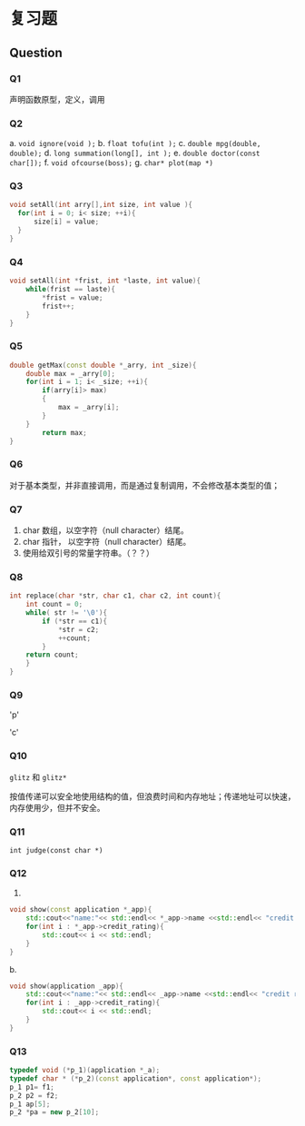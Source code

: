 <!--
 * @Date: 2021-12-23 15:35:12
 * @LastEditors: Chromium Tungsten
 * @LastEditTime: 2021-12-23 17:04:21
 * @Description: None
-->

# 复习题

## Question

### Q1

声明函数原型，定义，调用

### Q2

a. `void ignore(void );`
b. `float tofu(int );`
c. `double mpg(double, double);`
d. `long summation(long[], int );`
e. `double doctor(const char[]);`
f. `void ofcourse(boss);`
g. `char* plot(map *)`

### Q3

```cpp
void setAll(int arry[],int size, int value ){
  for(int i = 0; i< size; ++i){
      size[i] = value;
  }
}
```

### Q4

```cpp
void setAll(int *frist, int *laste, int value){
    while(frist == laste){
        *frist = value;
        frist++;
    }
}
```

### Q5

```cpp
double getMax(const double *_arry, int _size){
    double max = _arry[0];
    for(int i = 1; i< _size; ++i){
        if(arry[i]> max)
        {
            max = _arry[i];
        }
    }
        return max;
}
```

### Q6

对于基本类型，并非直接调用，而是通过复制调用，不会修改基本类型的值；

### Q7

1. char 数组，以空字符（null character）结尾。
2. char 指针， 以空字符（null character）结尾。
3. 使用给双引号的常量字符串。（？？）

### Q8

```cpp
int replace(char *str, char c1, char c2, int count){
    int count = 0;
    while( str != '\0'){
        if (*str == c1){
            *str = c2;
            ++count;
        }
    return count;
    }
}
```

### Q9

'p'

'c'

### Q10

`glitz` 和 `glitz*`

按值传递可以安全地使用结构的值，但浪费时间和内存地址；传递地址可以快速，内存使用少，但并不安全。

### Q11

`int judge(const char *)`

### Q12

1.

```cpp
void show(const application *_app){
    std::cout<<"name:"<< std::endl<< *_app->name <<std::endl<< "credit rating"<<std::endl;
    for(int i : *_app->credit_rating){
        std::cout<< i << std::endl;
    }
}
```

b.

```cpp
void show(application _app){
    std::cout<<"name:"<< std::endl<< _app->name <<std::endl<< "credit rating"<<std::endl;
    for(int i : _app->credit_rating){
        std::cout<< i << std::endl;
    }
}

```

### Q13

```cpp
typedef void (*p_1)(application *_a);
typedef char * (*p_2)(const application*, const application*);
p_1 p1= f1;
p_2 p2 = f2;
p_1 ap[5];
p_2 *pa = new p_2[10];
```
